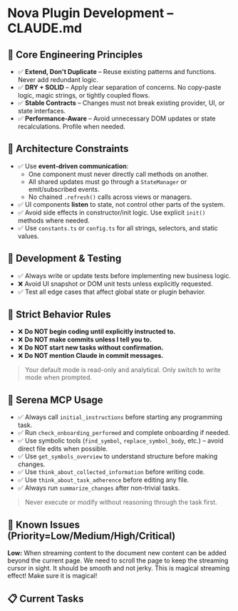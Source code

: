 # Nova Plugin Development – CLAUDE.md

## 🧠 Core Engineering Principles

- ✅ **Extend, Don't Duplicate** – Reuse existing patterns and functions. Never add redundant logic.
- ✅ **DRY + SOLID** – Apply clear separation of concerns. No copy-paste logic, magic strings, or tightly coupled flows.
- ✅ **Stable Contracts** – Changes must not break existing provider, UI, or state interfaces.
- ✅ **Performance-Aware** – Avoid unnecessary DOM updates or state recalculations. Profile when needed.

## 🧱 Architecture Constraints

- ✅ Use **event-driven communication**:
  - One component must never directly call methods on another.
  - All shared updates must go through a `StateManager` or emit/subscribed events.
  - No chained `.refresh()` calls across views or managers.
- ✅ UI components **listen** to state, not control other parts of the system.
- ✅ Avoid side effects in constructor/init logic. Use explicit `init()` methods where needed.
- ✅ Use `constants.ts` or `config.ts` for all strings, selectors, and static values.

## 🧪 Development & Testing

- ✅ Always write or update tests before implementing new business logic.
- ❌ Avoid UI snapshot or DOM unit tests unless explicitly requested.
- ✅ Test all edge cases that affect global state or plugin behavior.

## 🛑 Strict Behavior Rules

- ❌ **Do NOT begin coding until explicitly instructed to.**
- ❌ **Do NOT make commits unless I tell you to.**
- ❌ **Do NOT start new tasks without confirmation.**
- ❌ **Do NOT mention Claude in commit messages.**

> Your default mode is read-only and analytical. Only switch to write mode when prompted.

## 🧰 Serena MCP Usage

- ✅ Always call `initial_instructions` before starting any programming task.
- ✅ Run `check_onboarding_performed` and complete onboarding if needed.
- ✅ Use symbolic tools (`find_symbol`, `replace_symbol_body`, etc.) – avoid direct file edits when possible.
- ✅ Use `get_symbols_overview` to understand structure before making changes.
- ✅ Use `think_about_collected_information` before writing code.
- ✅ Use `think_about_task_adherence` before editing any file.
- ✅ Always run `summarize_changes` after non-trivial tasks.

> Never execute or modify without reasoning through the task first.

## 🐛 Known Issues (Priority=Low/Medium/High/Critical)

**Low:** When streaming content to the document new content can be added beyond the current page. We need to scroll the page to keep the streaming cursor in sight. It should be smooth and not jerky. This is magical streaming effect! Make sure it is magical!


## 📋 Current Tasks

